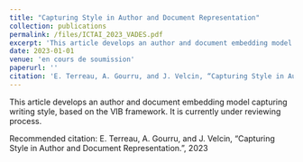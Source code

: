 ```yaml
---
title: "Capturing Style in Author and Document Representation"
collection: publications
permalink: /files/ICTAI_2023_VADES.pdf
excerpt: 'This article develops an author and document embedding model capturing writing style, based on the VIB framework.'
date: 2023-01-01
venue: 'en cours de soumission'
paperurl: ''
citation: 'E. Terreau, A. Gourru, and J. Velcin, “Capturing Style in Author and Document Representation.”, 2023'
---
```

This article develops an author and document embedding model capturing writing style, based on the VIB framework.
It is currently under reviewing process.

Recommended citation: E. Terreau, A. Gourru, and J. Velcin, “Capturing Style in Author and Document Representation.”, 2023